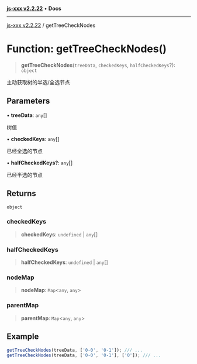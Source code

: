 [**js-xxx v2.2.22**](../README.md) • **Docs**

***

[js-xxx v2.2.22](../README.md) / getTreeCheckNodes

# Function: getTreeCheckNodes()

> **getTreeCheckNodes**(`treeData`, `checkedKeys`, `halfCheckedKeys`?): `object`

主动获取树的半选/全选节点

## Parameters

• **treeData**: `any`[]

树值

• **checkedKeys**: `any`[]

已经全选的节点

• **halfCheckedKeys?**: `any`[]

已经半选的节点

## Returns

`object`

### checkedKeys

> **checkedKeys**: `undefined` \| `any`[]

### halfCheckedKeys

> **halfCheckedKeys**: `undefined` \| `any`[]

### nodeMap

> **nodeMap**: `Map`\<`any`, `any`\>

### parentMap

> **parentMap**: `Map`\<`any`, `any`\>

## Example

```ts
getTreeCheckNodes(treeData, ['0-0', '0-1']); /// ...
getTreeCheckNodes(treeData, ['0-0', '0-1'], ['0']); /// ...
```

